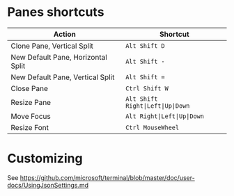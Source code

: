 # Panes shortcuts

| Action | Shortcut  |
|---|---|
| Clone Pane, Vertical Split | `Alt Shift D` |
| New Default Pane, Horizontal Split | `Alt Shift -` |
| New Default Pane, Vertical Split | `Alt Shift =` |
| Close Pane | `Ctrl Shift W` |
| Resize Pane  | `Alt Shift Right\|Left\|Up\|Down` |
| Move Focus | `Alt Right\|Left\|Up\|Down` |
| Resize Font  | `Ctrl MouseWheel` |

# Customizing

See https://github.com/microsoft/terminal/blob/master/doc/user-docs/UsingJsonSettings.md
